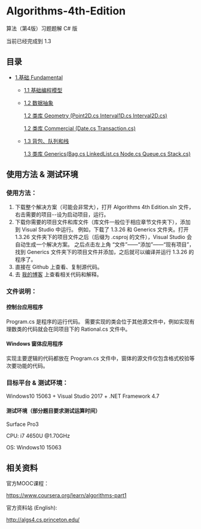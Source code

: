 # Algorithms-4th-Edition

算法（第4版）习题题解 C# 版  

当前已经完成到 1.3   

## 目录

- [1.基础 Fundamental](https://github.com/ikesnowy/Algorithms-4th-Edition-in-Csharp/tree/master/1%20Fundamental)
  - [1.1 基础编程模型](https://github.com/ikesnowy/Algorithms-4th-Edition-in-Csharp/tree/master/1%20Fundamental/1.1)  

  - [1.2 数据抽象](https://github.com/ikesnowy/Algorithms-4th-Edition-in-Csharp/tree/master/1%20Fundamental/1.2) 

    [1.2 类库 Geometry (Point2D.cs Interval1D.cs Interval2D.cs)](https://github.com/ikesnowy/Algorithms-4th-Edition-in-Csharp/tree/master/1%20Fundamental/1.2/Geometry) 

    [1.2 类库 Commercial (Date.cs Transaction.cs)](https://github.com/ikesnowy/Algorithms-4th-Edition-in-Csharp/tree/master/1%20Fundamental/1.2/Commercial)  

  - [1.3 背包、队列和栈](https://github.com/ikesnowy/Algorithms-4th-Edition-in-Csharp/tree/master/1%20Fundamental/1.3)

    [1.3 类库 Generics(Bag.cs LinkedList.cs Node.cs Queue.cs Stack.cs)](https://github.com/ikesnowy/Algorithms-4th-Edition-in-Csharp/tree/master/1%20Fundamental/1.3/Generics)

## 使用方法 & 测试环境

### 使用方法：  

1. 下载整个解决方案（可能会非常大），打开 Algorithms 4th Edition.sln 文件，右击需要的项目--设为启动项目，运行。  
2. 下载你需要的项目文件和库文件（库文件一般位于相应章节文件夹下），添加到 Visual Studio 中运行。 
   例如，下载了 1.3.26 和 Generics 文件夹。打开 1.3.26 文件夹下的项目文件之后（后缀为 .csproj 的文件），Visual Studio 会自动生成一个解决方案。 
   之后点击左上角 “文件”——“添加”——“现有项目”，找到 Generics 文件夹下的项目文件并添加，之后就可以编译并运行 1.3.26 的程序了。  
3. 直接在 Github 上查看、复制源代码。  
4. 去 [我的博客](http://www.cnblogs.com/ikesnowy/) 上查看相关代码和解释。  

### 文件说明：

#### 控制台应用程序  

Program.cs 是程序的运行代码。 
需要实现的类会位于其他源文件中，例如实现有理数类的代码就会在同项目下的 Rational.cs 文件中。  

#### Windows 窗体应用程序

实现主要逻辑的代码都放在 Program.cs 文件中，窗体的源文件仅包含格式校验等次要功能的代码。  

### 目标平台 & 测试环境：  

Windows10 15063 + Visual Studio 2017 + .NET Framework 4.7  

#### 测试环境（部分题目要求测试运算时间）  

Surface Pro3

CPU: i7 4650U @1.70GHz

OS: Windows10 15063

## 相关资料  

官方MOOC课程： 

https://www.coursera.org/learn/algorithms-part1

官方资料站 (English):

http://algs4.cs.princeton.edu/
